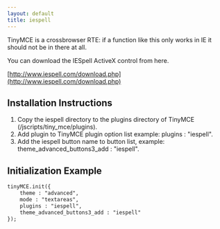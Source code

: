 ```yaml
---
layout: default
title: iespell
---
```


TinyMCE is a crossbrowser RTE: if a function like this only works in IE it should not be in there at all.

You can download the IESpell ActiveX control from here.

[http://www.iespell.com/download.php](http://www.iespell.com/download.php)

## Installation Instructions

1.  Copy the iespell directory to the plugins directory of TinyMCE (/jscripts/tiny_mce/plugins).
2.  Add plugin to TinyMCE plugin option list example: plugins : "iespell".
3.  Add the iespell button name to button list, example: theme_advanced_buttons3_add : "iespell".

## Initialization Example

```html
tinyMCE.init({
	theme : "advanced",
	mode : "textareas",
	plugins : "iespell",
	theme_advanced_buttons3_add : "iespell"
});

```